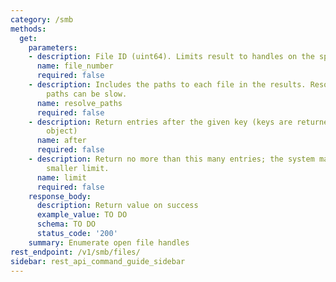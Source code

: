 ```yaml
---
category: /smb
methods:
  get:
    parameters:
    - description: File ID (uint64). Limits result to handles on the specified file.
      name: file_number
      required: false
    - description: Includes the paths to each file in the results. Resolving many
        paths can be slow.
      name: resolve_paths
      required: false
    - description: Return entries after the given key (keys are returned in the paging
        object)
      name: after
      required: false
    - description: Return no more than this many entries; the system may choose a
        smaller limit.
      name: limit
      required: false
    response_body:
      description: Return value on success
      example_value: TO DO
      schema: TO DO
      status_code: '200'
    summary: Enumerate open file handles
rest_endpoint: /v1/smb/files/
sidebar: rest_api_command_guide_sidebar
---
```


